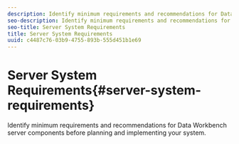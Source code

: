 ```yaml
---
description: Identify minimum requirements and recommendations for Data Workbench server components before planning and implementing your system.
seo-description: Identify minimum requirements and recommendations for Data Workbench server components before planning and implementing your system.
seo-title: Server System Requirements
title: Server System Requirements
uuid: c4487c76-03b9-4755-893b-555d451b1e69
---
```


# Server System Requirements{#server-system-requirements}

Identify minimum requirements and recommendations for Data Workbench server components before planning and implementing your system.

